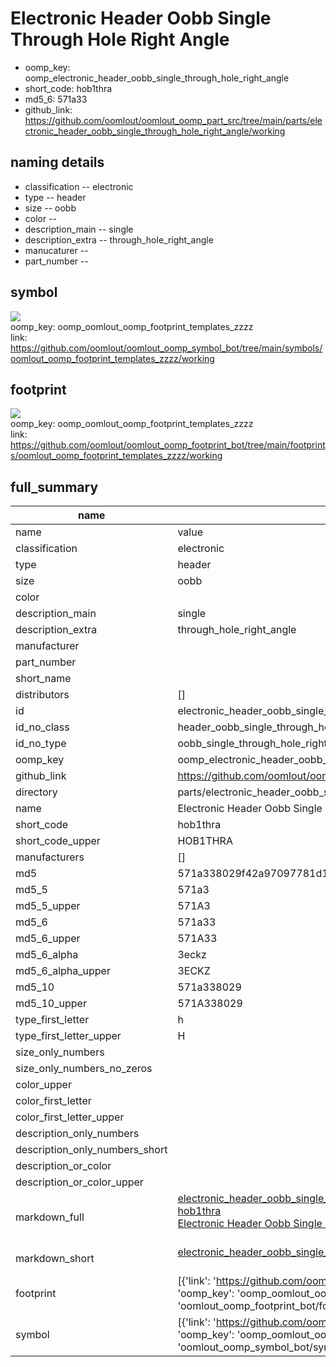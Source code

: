 # Electronic Header Oobb Single Through Hole Right Angle

  
* oomp_key: oomp_electronic_header_oobb_single_through_hole_right_angle 
* short_code: hob1thra
* md5_6: 571a33  
* github_link: https://github.com/oomlout/oomlout_oomp_part_src/tree/main/parts/electronic_header_oobb_single_through_hole_right_angle/working  
## naming details
* classification -- electronic
* type -- header
* size -- oobb
* color -- 
* description_main -- single
* description_extra -- through_hole_right_angle
* manucaturer -- 
* part_number -- 



## symbol

![](symbol/0/working/working_600.png)  
oomp_key: oomp_oomlout_oomp_footprint_templates_zzzz  
link: https://github.com/oomlout/oomlout_oomp_symbol_bot/tree/main/symbols/oomlout_oomp_footprint_templates_zzzz/working  

## footprint

![](footprint/0/working/working_600.png)  
oomp_key: oomp_oomlout_oomp_footprint_templates_zzzz  
link: https://github.com/oomlout/oomlout_oomp_footprint_bot/tree/main/footprints/oomlout_oomp_footprint_templates_zzzz/working  

## full_summary
| name | value | 
| --- | --- | 
| name | value | 
| classification | electronic | 
| type | header | 
| size | oobb | 
| color |  | 
| description_main | single | 
| description_extra | through_hole_right_angle | 
| manufacturer |  | 
| part_number |  | 
| short_name |  | 
| distributors | [] | 
| id | electronic_header_oobb_single_through_hole_right_angle | 
| id_no_class | header_oobb_single_through_hole_right_angle | 
| id_no_type | oobb_single_through_hole_right_angle | 
| oomp_key | oomp_electronic_header_oobb_single_through_hole_right_angle | 
| github_link | https://github.com/oomlout/oomlout_oomp_part_src/tree/main/parts/electronic_header_oobb_single_through_hole_right_angle/working | 
| directory | parts/electronic_header_oobb_single_through_hole_right_angle | 
| name | Electronic Header Oobb Single Through Hole Right Angle | 
| short_code | hob1thra | 
| short_code_upper | HOB1THRA | 
| manufacturers | [] | 
| md5 | 571a338029f42a97097781d16d53d292 | 
| md5_5 | 571a3 | 
| md5_5_upper | 571A3 | 
| md5_6 | 571a33 | 
| md5_6_upper | 571A33 | 
| md5_6_alpha | 3eckz | 
| md5_6_alpha_upper | 3ECKZ | 
| md5_10 | 571a338029 | 
| md5_10_upper | 571A338029 | 
| type_first_letter | h | 
| type_first_letter_upper | H | 
| size_only_numbers |  | 
| size_only_numbers_no_zeros |  | 
| color_upper |  | 
| color_first_letter |  | 
| color_first_letter_upper |  | 
| description_only_numbers |  | 
| description_only_numbers_short |   | 
| description_or_color |   | 
| description_or_color_upper |   | 
| markdown_full | [electronic_header_oobb_single_through_hole_right_angle](https://github.com/oomlout/oomlout_oomp_part_src/tree/main/parts/electronic_header_oobb_single_through_hole_right_angle/working)<br>[hob1thra](https://github.com/oomlout/oomlout_oomp_part_src/tree/main/parts/electronic_header_oobb_single_through_hole_right_angle/working)<br>[Electronic Header Oobb Single Through Hole Right Angle](https://github.com/oomlout/oomlout_oomp_part_src/tree/main/parts/electronic_header_oobb_single_through_hole_right_angle/working)<br><br> | 
| markdown_short | [electronic_header_oobb_single_through_hole_right_angle](https://github.com/oomlout/oomlout_oomp_part_src/tree/main/parts/electronic_header_oobb_single_through_hole_right_angle/working)<br><br> | 
| footprint | [{'link': 'https://github.com/oomlout/oomlout_oomp_footprint_bot/tree/main/foootprntss/oomlout_oomp_footprint_templates_zzzz', 'oomp_key': 'oomp_oomlout_oomp_footprint_templates_zzzz', 'directory': 'oomlout_oomp_footprint_bot/footprints/oomlout_oomp_footprint_templates_zzzz//working/working.kicad_mod'}] | 
| symbol | [{'link': 'https://github.com/oomlout/oomlout_oomp_symbol_bot/tree/main/symbols/oomlout_oomp_footprint_templates_zzzz', 'oomp_key': 'oomp_oomlout_oomp_footprint_templates_zzzz', 'directory': 'oomlout_oomp_symbol_bot/symbols/oomlout_oomp_footprint_templates_zzzz//working/working.kicad_sym'}] | 

